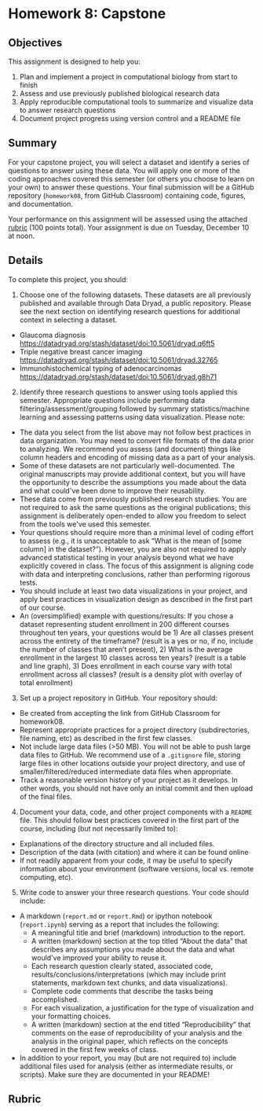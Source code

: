 # Homework 8: Capstone

## Objectives

This assignment is designed to help you:
1. Plan and implement a project in computational biology from start to finish
2. Assess and use previously published biological research data
3. Apply reproducible computational tools to summarize and visualize data to answer research questions
4. Document project progress using version control and a README file

## Summary

For your capstone project, you will select a dataset and identify a series of questions to answer using these data. You will apply one or more of the coding approaches covered this semester (or others you choose to learn on your own) to answer these questions. Your final submission will be a GitHub repository (`homework08`, from GitHub Classroom) containing code, figures, and documentation. 

Your performance on this assignment will be assessed using the attached [rubric](#rubric) (100 points total). Your assignment is due on Tuesday, December 10 at noon.

## Details 

To complete this project, you should:
1. Choose one of the following datasets. These datasets are all previously published and available through Data Dryad, a public repository. Please see the next section on identifying research questions for additional context in selecting a dataset.
- Glaucoma diagnosis https://datadryad.org/stash/dataset/doi:10.5061/dryad.q6ft5 
- Triple negative breast cancer imaging https://datadryad.org/stash/dataset/doi:10.5061/dryad.32765 
- Immunohistochemical typing of adenocarcinomas https://datadryad.org/stash/dataset/doi:10.5061/dryad.g8h71 
2. Identify three research questions to answer using tools applied this semester. Appropriate questions include performing data filtering/assessment/grouping followed by summary statistics/machine learning and assessing patterns using data visualization. Please note:
- The data you select from the list above may not follow best practices in data organization. You may need to convert file formats of the data prior to analyzing. We recommend you assess (and document) things like column headers and encoding of missing data as a part of your analysis.
- Some of these datasets are not particularly well-documented. The original manuscripts may provide additional context, but you will have the opportunity to describe the assumptions you made about the data and what could've been done to improve their reusability.
- These data come from previously published research studies. You are not required to ask the same questions as the original publications; this assignment is deliberately open-ended to allow you freedom to select from the tools we've used this semester.
- Your questions should require more than a minimal level of coding effort to assess (e.g., it is unacceptable to ask “What is the mean of [some column] in the dataset?”). However, you are also not required to apply advanced statistical testing in your analysis beyond what we have explicitly covered in class. The focus of this assignment is aligning code with data and interpreting conclusions, rather than performing rigorous tests. 
- You should include at least two data visualizations in your project, and apply best practices in visualization design as described in the first part of our course.
- An (oversimplified) example with questions/results: If you chose a dataset representing student enrollment in 200 different courses throughout ten years, your questions would be 1) Are all classes present across the entirety of the timeframe? (result is a yes or no, if no, include the number of classes that aren’t present), 2) What is the average enrollment in the largest 10 classes across ten years? (result is a table and line graph), 3) Does enrollment in each course vary with total enrollment across all classes? (result is a density plot with overlay of total enrollment)
3. Set up a project repository in GitHub. Your repository should:
- Be created from accepting the link from GitHub Classroom for homework08. 
- Represent appropriate practices for a project directory (subdirectories, file naming, etc) as described in the first few classes.
- Not include large data files (>50 MB). You will not be able to push large data files to GitHub. We recommend use of a `.gitignore` file, storing large files in other locations outside your project directory, and use of smaller/filtered/reduced intermediate data files when appropriate. 
- Track a reasonable version history of your project as it develops. In other words, you should not have only an initial commit and then upload of the final files.
4. Document your data, code, and other project components with a `README` file. This should follow best practices covered in the first part of the course, including (but not necessarily limited to):
- Explanations of the directory structure and all included files.
- Description of the data (with citation) and where it can be found online
- If not readily apparent from your code, it may be useful to specify information about your environment (software versions, local vs. remote computing, etc).
5. Write code to answer your three research questions. Your code should include:
- A markdown (`report.md` or `report.Rmd`) or ipython notebook (`report.ipynb`) serving as a report that includes the following:
  - A meaningful title and brief (markdown) introduction to the report.
  - A written (markdown) section at the top titled “About the data” that describes any assumptions you made about the data and what would’ve improved your ability to reuse it.
  - Each research question clearly stated, associated code, results/conclusions/interpretations (which may include print statements, markdown text chunks, and data visualizations).
  - Complete code comments that describe the tasks being accomplished.
  - For each visualization, a justification for the type of visualization and your formatting choices.
  - A written (markdown) section at the end titled “Reproducibility” that comments on the ease of reproducibility of your analysis and the analysis in the original paper, which reflects on the concepts covered in the first few weeks of class.
-  In addition to your report, you may (but are not required to) include additional files used for analysis (either as intermediate results, or scripts). Make sure they are documented in your README!
        
## Rubric

